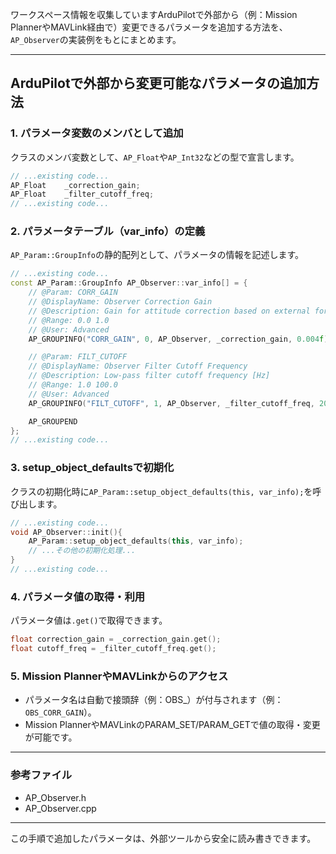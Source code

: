 ワークスペース情報を収集していますArduPilotで外部から（例：Mission PlannerやMAVLink経由で）変更できるパラメータを追加する方法を、`AP_Observer`の実装例をもとにまとめます。

---

## ArduPilotで外部から変更可能なパラメータの追加方法

### 1. パラメータ変数のメンバとして追加

クラスのメンバ変数として、`AP_Float`や`AP_Int32`などの型で宣言します。

````cpp
// ...existing code...
AP_Float    _correction_gain;
AP_Float    _filter_cutoff_freq;
// ...existing code...
````

### 2. パラメータテーブル（var_info）の定義

`AP_Param::GroupInfo`の静的配列として、パラメータの情報を記述します。

````cpp
// ...existing code...
const AP_Param::GroupInfo AP_Observer::var_info[] = {
    // @Param: CORR_GAIN
    // @DisplayName: Observer Correction Gain
    // @Description: Gain for attitude correction based on external force estimation
    // @Range: 0.0 1.0
    // @User: Advanced
    AP_GROUPINFO("CORR_GAIN", 0, AP_Observer, _correction_gain, 0.004f),

    // @Param: FILT_CUTOFF
    // @DisplayName: Observer Filter Cutoff Frequency
    // @Description: Low-pass filter cutoff frequency [Hz]
    // @Range: 1.0 100.0
    // @User: Advanced
    AP_GROUPINFO("FILT_CUTOFF", 1, AP_Observer, _filter_cutoff_freq, 20.0f),

    AP_GROUPEND
};
// ...existing code...
````

### 3. setup_object_defaultsで初期化

クラスの初期化時に`AP_Param::setup_object_defaults(this, var_info);`を呼び出します。

````cpp
// ...existing code...
void AP_Observer::init(){
    AP_Param::setup_object_defaults(this, var_info);
    // ...その他の初期化処理...
}
// ...existing code...
````

### 4. パラメータ値の取得・利用

パラメータ値は`.get()`で取得できます。

````cpp
float correction_gain = _correction_gain.get();
float cutoff_freq = _filter_cutoff_freq.get();
````

### 5. Mission PlannerやMAVLinkからのアクセス

- パラメータ名は自動で接頭辞（例：OBS_）が付与されます（例：`OBS_CORR_GAIN`）。
- Mission PlannerやMAVLinkのPARAM_SET/PARAM_GETで値の取得・変更が可能です。

---

### 参考ファイル

- AP_Observer.h
- AP_Observer.cpp

---

この手順で追加したパラメータは、外部ツールから安全に読み書きできます。